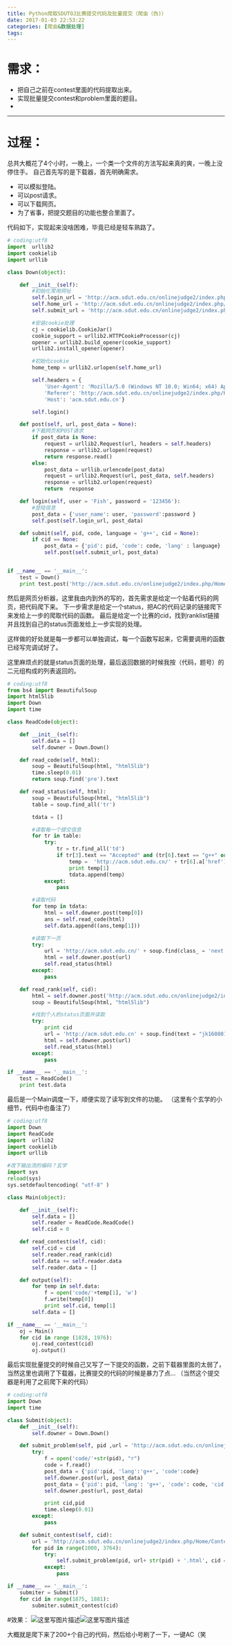 ```yaml
---
title: Python爬取SDUTOJ比赛提交代码及批量提交（爬虫（伪)）
date: 2017-01-03 22:53:22
categories: [爬虫&数据处理]
tags:
---
```

# 需求：

 - 把自己之前在contest里面的代码提取出来。
 - 实现批量提交contest和problem里面的题目。
 - 


----------
# 过程：
总共大概花了4个小时，一晚上，一个类一个文件的方法写起来真的爽，一晚上没停住手。
自己首先写的是下载器，首先明确需求。

 - 可以模拟登陆。
 - 可以post请求。
 - 可以下载网页。
 - 为了省事，把提交题目的功能也整合里面了。

代码如下，实现起来没啥困难，毕竟已经是轻车熟路了。

```python
# coding:utf8
import  urllib2
import cookielib
import urllib

class Down(object):

    def __init__(self):
        #初始化常用网址
        self.login_url = 'http://acm.sdut.edu.cn/onlinejudge2/index.php/Home/Login/login'
        self.home_url = 'http://acm.sdut.edu.cn/onlinejudge2/index.php/Home'
        self.submit_url = 'http://acm.sdut.edu.cn/onlinejudge2/index.php/Home/Solution/submitsolution/pid/1110.html'

        #安装cookie处理
        cj = cookielib.CookieJar()
        cookie_support = urllib2.HTTPCookieProcessor(cj)
        opener = urllib2.build_opener(cookie_support)
        urllib2.install_opener(opener)

        #初始化cookie
        home_temp = urllib2.urlopen(self.home_url)

        self.headers = {
            'User-Agent': 'Mozilla/5.0 (Windows NT 10.0; Win64; x64) AppleWebKit/537.36 (KHTML, like Gecko) Chrome/54.0.2840.71 Safari/537.36',
            'Referer': 'http://acm.sdut.edu.cn/onlinejudge2/index.php/Home/Login/login',
            'Host': 'acm.sdut.edu.cn'}

        self.login()

    def post(self, url, post_data = None):
        #下载网页和POST请求
        if post_data is None:
            request = urllib2.Request(url, headers = self.headers)
            response = urllib2.urlopen(request)
            return response.read()
        else:
            post_data = urllib.urlencode(post_data)
            request = urllib2.Request(url, post_data, self.headers)
            response = urllib2.urlopen(request)
            return  response

    def login(self, user = 'Fish', password = '123456'):
        #登陆信息
        post_data = {'user_name': user, 'password':password }
        self.post(self.login_url, post_data)

    def submit(self, pid, code, language = 'g++', cid = None):
        if cid == None:
            post_data = {'pid': pid, 'code': code, 'lang' : language}
            self.post(self.submit_url, post_data)


if __name__ == '__main__':
    test = Down()
    print test.post('http://acm.sdut.edu.cn/onlinejudge2/index.php/Home/Solution/submitsolution/pid/1110.html')
```

 然后是网页分析器，这里我由内到外的写的，首先需求是给定一个贴着代码的网页，把代码爬下来。
 下一步需求是给定一个status，把AC的代码记录的链接爬下来发给上一步的爬取代码的函数。
 最后是给定一个比赛的cid，找到ranklist链接并且找到自己的status页面发给上一步实现的处理。

这样做的好处就是每一步都可以单独调试，每一个函数写起来，它需要调用的函数已经写完调试好了。

这里麻烦点的就是status页面的处理，最后返回数据的时候我按（代码，题号）的二元组构成的列表返回的。

```python
# coding:utf8
from bs4 import BeautifulSoup
import html5lib
import Down
import time

class ReadCode(object):

    def __init__(self):
        self.data = []
        self.downer = Down.Down()

    def read_code(self, html):
        soup = BeautifulSoup(html, "html5lib")
        time.sleep(0.01)
        return soup.find('pre').text

    def read_status(self, html):
        soup = BeautifulSoup(html, "html5lib")
        table = soup.find_all('tr')

        tdata = []

        #读取每一个提交信息
        for tr in table:
            try:
                tr = tr.find_all('td')
                if tr[3].text == "Accepted" and (tr[6].text == "g++" or tr[6].text == "gcc"):
                    temp =  'http://acm.sdut.edu.cn/' + tr[6].a['href'], tr[2].a['href'][-9:-5]
                    print temp[1]
                    tdata.append(temp)
            except:
                pass

        #读取代码
        for temp in tdata:
            html = self.downer.post(temp[0])
            ans = self.read_code(html)
            self.data.append((ans,temp[1]))

        #读取下一页
        try:
            url = 'http://acm.sdut.edu.cn/' + soup.find(class_ = 'next')['href']
            html = self.downer.post(url)
            self.read_status(html)
        except:
            pass

    def read_rank(self, cid):
        html = self.downer.post('http://acm.sdut.edu.cn/onlinejudge2/index.php/Home/Contest/contestranklist/cid/'+str(cid))
        soup = BeautifulSoup(html, "html5lib")

        #找到个人的status页面并读取
        try:
            print cid
            url = 'http://acm.sdut.edu.cn' + soup.find(text = "jk160801李东庆").parent.parent.find_all('td')[2].a['href']
            html = self.downer.post(url)
            self.read_status(html)
        except:
            pass

if __name__ == '__main__':
    test = ReadCode()
    print test.data
```

最后是一个Main调度一下，顺便实现了读写到文件的功能。
（这里有个玄学的小细节，代码中也备注了）

```python
# coding:utf8
import Down
import ReadCode
import  urllib2
import cookielib
import urllib

#改下输出流的编码？玄学
import sys
reload(sys)
sys.setdefaultencoding( "utf-8" )

class Main(object):

    def __init__(self):
        self.data = []
        self.reader = ReadCode.ReadCode()
        self.cid = 0

    def read_contest(self, cid):
        self.cid = cid
        self.reader.read_rank(cid)
        self.data += self.reader.data
        self.reader.data = []

    def output(self):
        for temp in self.data:
            f = open('code/'+temp[1], 'w')
            f.write(temp[0])
            print self.cid, temp[1]
        self.data = []

if __name__ == '__main__':
    oj = Main()
    for cid in range (1828, 1976):
        oj.read_contest(cid)
        oj.output()
```

最后实现批量提交的时候自己又写了一下提交的函数，之前下载器里面的太弱了，当然这里也调用了下载器，比赛提交的代码的时候是暴力了点...
（当然这个提交器是利用了之前爬下来的代码）

```python
# coding:utf8
import Down
import time

class Submit(object):
    def __init__(self):
        self.downer = Down.Down()

    def submit_problem(self, pid ,url = 'http://acm.sdut.edu.cn/onlinejudge2/index.php/Home/Solution/submitsolution/pid/1000.html', cid = 233):
        try:
            f = open('code/'+str(pid), "r")
            code = f.read()
            post_data = {'pid':pid, 'lang':'g++', 'code':code}
            self.downer.post(url, post_data)
            post_data = {'pid': pid, 'lang': 'g++', 'code': code, 'cid':cid}
            self.downer.post(url, post_data)

            print cid,pid
            time.sleep(0.01)
        except:
            pass

    def submit_contest(self, cid):
        url = 'http://acm.sdut.edu.cn/onlinejudge2/index.php/Home/Contest/contestsubmit/cid/' + str(cid) + '/pid/'
        for pid in range(1000, 3764):
            try:
                self.submit_problem(pid, url+ str(pid) + '.html', cid = cid)
            except:
                pass

if __name__ == '__main__':
    submiter = Submit()
    for cid in range(1875, 1881):
        submiter.submit_contest(cid)
```
#效果：
![这里写图片描述](http://img.blog.csdn.net/20170103225156166?watermark/2/text/aHR0cDovL2Jsb2cuY3Nkbi5uZXQvQUNNX0Zpc2g=/font/5a6L5L2T/fontsize/400/fill/I0JBQkFCMA==/dissolve/70/gravity/SouthEast)![这里写图片描述](http://img.blog.csdn.net/20170103225322323?watermark/2/text/aHR0cDovL2Jsb2cuY3Nkbi5uZXQvQUNNX0Zpc2g=/font/5a6L5L2T/fontsize/400/fill/I0JBQkFCMA==/dissolve/70/gravity/SouthEast)

大概就是爬下来了200+个自己的代码，然后给小号刷了一下，一键AC（笑
